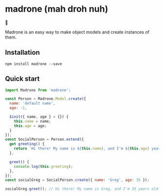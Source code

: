 # madrone (mah droh nuh)
🌳

Madrone is an easy way to make object models and create instances of them.

## Installation
```
npm install madrone --save
```

## Quick start

```javascript
import Madrone from 'madrone';

const Person = Madrone.Model.create({
  name: 'default name',
  age: -1,

  $init({ name, age } = {}) {
    this.name = name;
    this.age = age;
  }
});
const SocialPerson = Person.extend({
  get greeting() {
    return `Hi there! My name is ${this.name}, and I'm ${this.age} years old.`;
  },

  greet() {
    console.log(this.greeting);
  },
});
const socialGreg = SocialPerson.create({ name: 'Greg', age: 35 });

socialGreg.greet(); // Hi there! My name is Greg, and I'm 35 years old.
```
